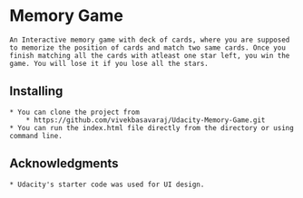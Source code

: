 # Memory Game
    An Interactive memory game with deck of cards, where you are supposed to memorize the position of cards and match two same cards. Once you finish matching all the cards with atleast one star left, you win the game. You will lose it if you lose all the stars.

## Installing
    * You can clone the project from
        * https://github.com/vivekbasavaraj/Udacity-Memory-Game.git
    * You can run the index.html file directly from the directory or using command line.

## Acknowledgments
    * Udacity's starter code was used for UI design.